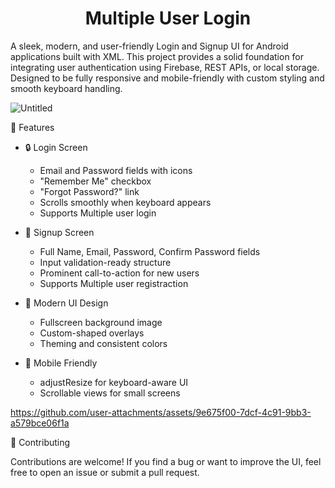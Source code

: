 <h1 align="center">Multiple User Login</h1>



A sleek, modern, and user-friendly Login and Signup UI for Android applications built with XML. This project provides a solid foundation for integrating user authentication using Firebase, REST APIs, or local storage. Designed to be fully responsive and mobile-friendly with custom styling and smooth keyboard handling.

![Untitled](https://github.com/user-attachments/assets/c787215f-aff8-47c5-9ae4-bb72805a16f9)

🚀 Features
- 🔒 Login Screen

  - Email and Password fields with icons
  - "Remember Me" checkbox
  - "Forgot Password?" link
  - Scrolls smoothly when keyboard appears
  - Supports Multiple user login

- 📝 Signup Screen
  - Full Name, Email, Password, Confirm Password fields
  - Input validation-ready structure
  - Prominent call-to-action for new users
  - Supports Multiple user registraction

- 🎨 Modern UI Design
  - Fullscreen background image
  - Custom-shaped overlays
  - Theming and consistent colors

- 📱 Mobile Friendly
  - adjustResize for keyboard-aware UI
  - Scrollable views for small screens
 
https://github.com/user-attachments/assets/9e675f00-7dcf-4c91-9bb3-a579bce06f1a

🤝 Contributing

Contributions are welcome! If you find a bug or want to improve the UI, feel free to open an issue or submit a pull request.





